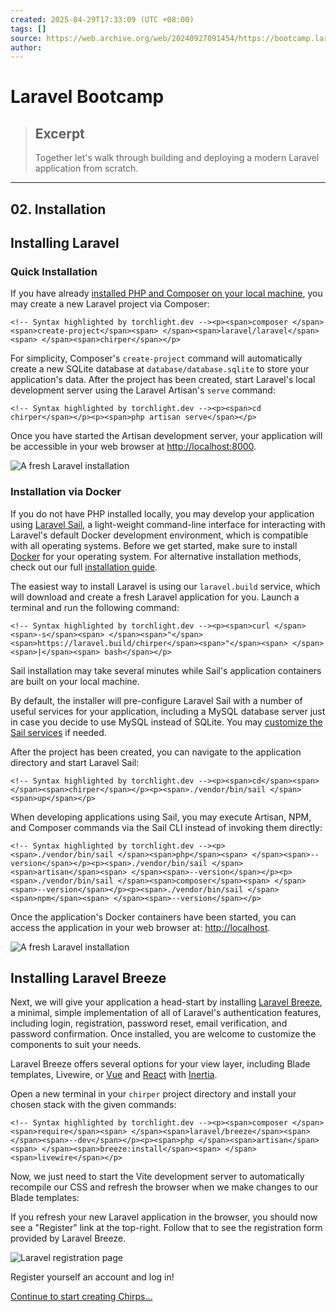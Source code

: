 ```yaml
---
created: 2025-04-29T17:33:09 (UTC +08:00)
tags: []
source: https://web.archive.org/web/20240927091454/https://bootcamp.laravel.com/livewire/installation
author: 
---
```


# Laravel Bootcamp

> ## Excerpt
> Together let's walk through building and deploying a modern Laravel application from scratch.

---
## **02.** Installation

## Installing Laravel

### Quick Installation

If you have already [installed PHP and Composer on your local machine](https://web.archive.org/web/20240927091454/https://herd.laravel.com/), you may create a new Laravel project via Composer:

```
<!-- Syntax highlighted by torchlight.dev --><p><span>composer </span><span>create-project</span><span> </span><span>laravel/laravel</span><span> </span><span>chirper</span></p>
```

For simplicity, Composer's `create-project` command will automatically create a new SQLite database at `database/database.sqlite` to store your application's data. After the project has been created, start Laravel's local development server using the Laravel Artisan's `serve` command:

```
<!-- Syntax highlighted by torchlight.dev --><p><span>cd chirper</span></p><p><span>php artisan serve</span></p>
```

Once you have started the Artisan development server, your application will be accessible in your web browser at [http://localhost:8000](https://web.archive.org/web/20240927091454/http://localhost:8000/).

![A fresh Laravel installation](Laravel%20Bootcamp/fresh.png)

### Installation via Docker

If you do not have PHP installed locally, you may develop your application using [Laravel Sail](https://web.archive.org/web/20240927091454/https://laravel.com/docs/sail), a light-weight command-line interface for interacting with Laravel's default Docker development environment, which is compatible with all operating systems. Before we get started, make sure to install [Docker](https://web.archive.org/web/20240927091454/https://docs.docker.com/get-docker/) for your operating system. For alternative installation methods, check out our full [installation guide](https://web.archive.org/web/20240927091454/https://laravel.com/docs/installation).

The easiest way to install Laravel is using our `laravel.build` service, which will download and create a fresh Laravel application for you. Launch a terminal and run the following command:

```
<!-- Syntax highlighted by torchlight.dev --><p><span>curl </span><span>-s</span><span> </span><span>"</span><span>https://laravel.build/chirper</span><span>"</span><span> </span><span>|</span><span> bash</span></p>
```

Sail installation may take several minutes while Sail's application containers are built on your local machine.

By default, the installer will pre-configure Laravel Sail with a number of useful services for your application, including a MySQL database server just in case you decide to use MySQL instead of SQLite. You may [customize the Sail services](https://web.archive.org/web/20240927091454/https://laravel.com/docs/installation#choosing-your-sail-services) if needed.

After the project has been created, you can navigate to the application directory and start Laravel Sail:

```
<!-- Syntax highlighted by torchlight.dev --><p><span>cd</span><span> </span><span>chirper</span></p><p><span>./vendor/bin/sail </span><span>up</span></p>
```

When developing applications using Sail, you may execute Artisan, NPM, and Composer commands via the Sail CLI instead of invoking them directly:

```
<!-- Syntax highlighted by torchlight.dev --><p><span>./vendor/bin/sail </span><span>php</span><span> </span><span>--version</span></p><p><span>./vendor/bin/sail </span><span>artisan</span><span> </span><span>--version</span></p><p><span>./vendor/bin/sail </span><span>composer</span><span> </span><span>--version</span></p><p><span>./vendor/bin/sail </span><span>npm</span><span> </span><span>--version</span></p>
```

Once the application's Docker containers have been started, you can access the application in your web browser at: [http://localhost](https://web.archive.org/web/20240927091454/http://localhost/).

![A fresh Laravel installation](Laravel%20Bootcamp/fresh.png)

## Installing Laravel Breeze

Next, we will give your application a head-start by installing [Laravel Breeze](https://web.archive.org/web/20240927091454/https://laravel.com/docs/starter-kits#laravel-breeze), a minimal, simple implementation of all of Laravel's authentication features, including login, registration, password reset, email verification, and password confirmation. Once installed, you are welcome to customize the components to suit your needs.

Laravel Breeze offers several options for your view layer, including Blade templates, Livewire, or [Vue](https://web.archive.org/web/20240927091454/https://vuejs.org/) and [React](https://web.archive.org/web/20240927091454/https://reactjs.org/) with [Inertia](https://web.archive.org/web/20240927091454/https://inertiajs.com/).

Open a new terminal in your `chirper` project directory and install your chosen stack with the given commands:

```
<!-- Syntax highlighted by torchlight.dev --><p><span>composer </span><span>require</span><span> </span><span>laravel/breeze</span><span> </span><span>--dev</span></p><p><span>php </span><span>artisan</span><span> </span><span>breeze:install</span><span> </span><span>livewire</span></p>
```

Now, we just need to start the Vite development server to automatically recompile our CSS and refresh the browser when we make changes to our Blade templates:

If you refresh your new Laravel application in the browser, you should now see a "Register" link at the top-right. Follow that to see the registration form provided by Laravel Breeze.

![Laravel registration page](Laravel%20Bootcamp/register.png)

Register yourself an account and log in!

[Continue to start creating Chirps...](https://web.archive.org/web/20240927091454/https://bootcamp.laravel.com/livewire/creating-chirps)
